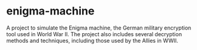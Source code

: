 # enigma-machine
A project to simulate the Enigma machine, the German military encryption tool used in World War II. The project also includes several decryption methods and techniques, including those used by the Allies in WWII.
